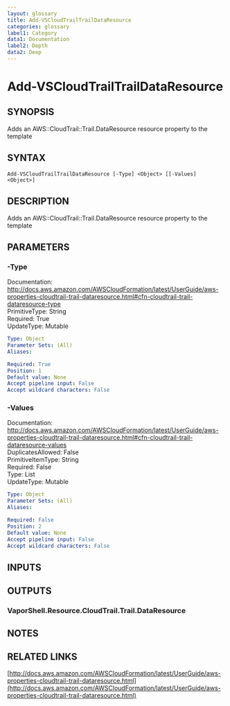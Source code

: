 ```yaml
---
layout: glossary
title: Add-VSCloudTrailTrailDataResource
categories: glossary
label1: Category
data1: Documentation
label2: Depth
data2: Deep
---
```


# Add-VSCloudTrailTrailDataResource

## SYNOPSIS
Adds an AWS::CloudTrail::Trail.DataResource resource property to the template

## SYNTAX

```
Add-VSCloudTrailTrailDataResource [-Type] <Object> [[-Values] <Object>]
```

## DESCRIPTION
Adds an AWS::CloudTrail::Trail.DataResource resource property to the template

## PARAMETERS

### -Type
Documentation: http://docs.aws.amazon.com/AWSCloudFormation/latest/UserGuide/aws-properties-cloudtrail-trail-dataresource.html#cfn-cloudtrail-trail-dataresource-type    
PrimitiveType: String    
Required: True    
UpdateType: Mutable

```yaml
Type: Object
Parameter Sets: (All)
Aliases: 

Required: True
Position: 1
Default value: None
Accept pipeline input: False
Accept wildcard characters: False
```

### -Values
Documentation: http://docs.aws.amazon.com/AWSCloudFormation/latest/UserGuide/aws-properties-cloudtrail-trail-dataresource.html#cfn-cloudtrail-trail-dataresource-values    
DuplicatesAllowed: False    
PrimitiveItemType: String    
Required: False    
Type: List    
UpdateType: Mutable

```yaml
Type: Object
Parameter Sets: (All)
Aliases: 

Required: False
Position: 2
Default value: None
Accept pipeline input: False
Accept wildcard characters: False
```

## INPUTS

## OUTPUTS

### VaporShell.Resource.CloudTrail.Trail.DataResource

## NOTES

## RELATED LINKS

[http://docs.aws.amazon.com/AWSCloudFormation/latest/UserGuide/aws-properties-cloudtrail-trail-dataresource.html](http://docs.aws.amazon.com/AWSCloudFormation/latest/UserGuide/aws-properties-cloudtrail-trail-dataresource.html)

